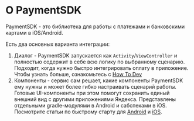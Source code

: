 # О PaymentSDK

PaymentSDK - это библиотека для работы с платежами и банковскими картами в iOS/Android.

Есть два основных варианта интеграции:
1. Диалог - PaymentSDK запускается как `Activity`/`ViewController` и полностью содержит в себе всю логику по выбранному сценарию. Подходит, когда нужно быстро интегрировать оплату в приложение. Чтобы узнать больше, ознакомьтесь с [How To Dev](paymentsdk/index.md)
1. Компоненты - сервис сам решает, какие компоненты PaymentSDK ему нужны и может более гибко настраивать сценарий работы. Готовые UI-компоненты при этом помогут сохранить единый внешний вид с другими приложениями Яндекса. Представлены отдельными gradle-модулями в Android и сабспеками в iOS. Посмотрите статьи по быстрому старту для [Android](android/quick.md) и [iOS](ios/quick.md).
